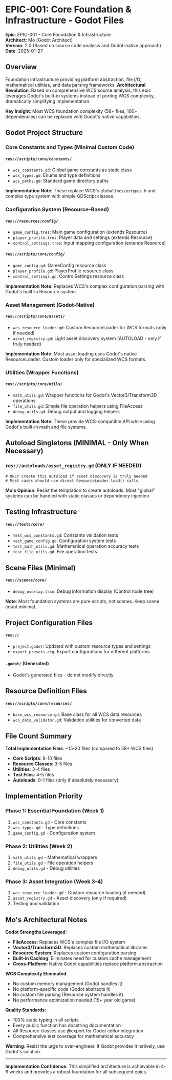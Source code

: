 # EPIC-001: Core Foundation & Infrastructure - Godot Files

**Epic**: EPIC-001 - Core Foundation & Infrastructure  
**Architect**: Mo (Godot Architect)  
**Version**: 2.0 (Based on source code analysis and Godot-native approach)  
**Date**: 2025-01-27  

## Overview

Foundation infrastructure providing platform abstraction, file I/O, mathematical utilities, and data parsing frameworks. **Architectural Revolution**: Based on comprehensive WCS source analysis, this epic leverages Godot's built-in systems instead of porting WCS complexity, dramatically simplifying implementation.

**Key Insight**: Most WCS foundation complexity (58+ files, 100+ dependencies) can be replaced with Godot's native capabilities.

## Godot Project Structure

### Core Constants and Types (Minimal Custom Code)

#### `res://scripts/core/constants/`
- `wcs_constants.gd`: Global game constants as static class
- `wcs_types.gd`: Enums and type definitions
- `wcs_paths.gd`: Standard game directory paths

**Implementation Note**: These replace WCS's `globalincs/pstypes.h` and complex type system with simple GDScript classes.

### Configuration System (Resource-Based)

#### `res://resources/config/`
- `game_config.tres`: Main game configuration (extends Resource)
- `player_profile.tres`: Player data and settings (extends Resource)
- `control_settings.tres`: Input mapping configuration (extends Resource)

#### `res://scripts/core/config/`
- `game_config.gd`: GameConfig resource class
- `player_profile.gd`: PlayerProfile resource class  
- `control_settings.gd`: ControlSettings resource class

**Implementation Note**: Replaces WCS's complex configuration parsing with Godot's built-in Resource system.

### Asset Management (Godot-Native)

#### `res://scripts/core/assets/`
- `wcs_resource_loader.gd`: Custom ResourceLoader for WCS formats (only if needed)
- `asset_registry.gd`: Light asset discovery system (AUTOLOAD - only if truly needed)

**Implementation Note**: Most asset loading uses Godot's native ResourceLoader. Custom loader only for specialized WCS formats.

### Utilities (Wrapper Functions)

#### `res://scripts/core/utils/`
- `math_utils.gd`: Wrapper functions for Godot's Vector3/Transform3D operations
- `file_utils.gd`: Simple file operation helpers using FileAccess
- `debug_utils.gd`: Debug output and logging helpers

**Implementation Note**: These provide WCS-compatible API while using Godot's built-in math and file systems.

## Autoload Singletons (MINIMAL - Only When Necessary)

### `res://autoloads/asset_registry.gd` (ONLY IF NEEDED)
```gdscript
# ONLY create this autoload if asset discovery is truly needed
# Most cases should use direct ResourceLoader.load() calls
```

**Mo's Opinion**: Resist the temptation to create autoloads. Most "global" systems can be handled with static classes or dependency injection.

## Testing Infrastructure

#### `res://tests/core/`
- `test_wcs_constants.gd`: Constants validation tests
- `test_game_config.gd`: Configuration system tests
- `test_math_utils.gd`: Mathematical operation accuracy tests
- `test_file_utils.gd`: File operation tests

## Scene Files (Minimal)

#### `res://scenes/core/`
- `debug_overlay.tscn`: Debug information display (Control node tree)

**Note**: Most foundation systems are pure scripts, not scenes. Keep scene count minimal.

## Project Configuration Files

#### `res://`
- `project.godot`: Updated with custom resource types and settings
- `export_presets.cfg`: Export configurations for different platforms

#### `.godot/` (Generated)
- Godot's generated files - do not modify directly

## Resource Definition Files

#### `res://scripts/core/resources/`
- `base_wcs_resource.gd`: Base class for all WCS data resources
- `wcs_data_validator.gd`: Validation utilities for converted data

## File Count Summary

**Total Implementation Files**: ~15-20 files (compared to 58+ WCS files)
- **Core Scripts**: 8-10 files
- **Resource Classes**: 3-5 files  
- **Utilities**: 3-4 files
- **Test Files**: 4-5 files
- **Autoloads**: 0-1 files (only if absolutely necessary)

## Implementation Priority

### Phase 1: Essential Foundation (Week 1)
1. `wcs_constants.gd` - Core constants
2. `wcs_types.gd` - Type definitions
3. `game_config.gd` - Configuration system

### Phase 2: Utilities (Week 2)
1. `math_utils.gd` - Mathematical wrappers
2. `file_utils.gd` - File operation helpers
3. `debug_utils.gd` - Debug utilities

### Phase 3: Asset Integration (Week 3-4)
1. `wcs_resource_loader.gd` - Custom resource loading (if needed)
2. `asset_registry.gd` - Asset discovery (only if required)
3. Testing and validation

## Mo's Architectural Notes

**Godot Strengths Leveraged**:
- **FileAccess**: Replaces WCS's complex file I/O system
- **Vector3/Transform3D**: Replaces custom mathematical libraries
- **Resource System**: Replaces custom configuration parsing
- **Built-in Caching**: Eliminates need for custom cache management
- **Cross-Platform**: Native Godot capabilities replace platform abstraction

**WCS Complexity Eliminated**:
- No custom memory management (Godot handles it)
- No platform-specific code (Godot abstracts it)
- No custom file parsing (Resource system handles it)
- No performance optimization needed (15+ year old game)

**Quality Standards**:
- 100% static typing in all scripts
- Every public function has docstring documentation
- All Resource classes use @export for Godot editor integration
- Comprehensive test coverage for mathematical accuracy

**Warning**: Resist the urge to over-engineer. If Godot provides it natively, use Godot's solution.

---

**Implementation Confidence**: This simplified architecture is achievable in 4-6 weeks and provides a robust foundation for all subsequent epics.